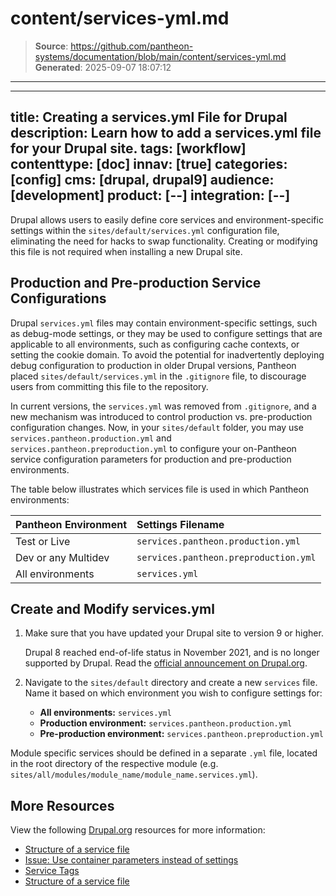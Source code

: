 # content/services-yml.md

> **Source**: https://github.com/pantheon-systems/documentation/blob/main/content/services-yml.md
> **Generated**: 2025-09-07 18:07:12

---

---
title: Creating a services.yml File for Drupal
description: Learn how to add a services.yml file for your Drupal site.
tags: [workflow]
contenttype: [doc]
innav: [true]
categories: [config]
cms: [drupal, drupal9]
audience: [development]
product: [--]
integration: [--]
---

Drupal allows users to easily define core services and environment-specific settings within the `sites/default/services.yml` configuration file, eliminating the need for hacks to swap functionality. Creating or modifying this file is not required when installing a new Drupal site.

## Production and Pre-production Service Configurations  

Drupal `services.yml` files may contain environment-specific settings, such as debug-mode settings, or they may be used to configure settings that are applicable to all environments, such as configuring cache contexts, or setting the cookie domain.  To avoid the potential for inadvertently deploying debug configuration to production in older Drupal versions, Pantheon placed `sites/default/services.yml` in the `.gitignore` file, to discourage users from committing this file to the repository.

In current versions, the `services.yml` was removed from `.gitignore`, and a new mechanism was introduced to control production vs. pre-production configuration changes. Now, in your `sites/default` folder, you may use `services.pantheon.production.yml` and `services.pantheon.preproduction.yml` to configure your on-Pantheon service configuration parameters for production and pre-production environments.  

The table below illustrates which services file is used in which Pantheon environments:

| Pantheon Environment | Settings Filename                     |
|:-------------------- |:------------------------------------- |
| Test or Live         | `services.pantheon.production.yml`    |
| Dev or any Multidev  | `services.pantheon.preproduction.yml` |
| All environments     | `services.yml`                        |


## Create and Modify services.yml

1.  Make sure that you have updated your Drupal site to version 9 or higher.

    <Alert title="Note"  type="info" >

    Drupal 8 reached end-of-life status in November 2021, and is no longer supported by Drupal. Read the [official announcement on Drupal.org](https://www.drupal.org/psa-2021-06-29).

    </Alert>

1. Navigate to the `sites/default` directory and create a new `services` file. Name it based on which environment you wish to configure settings for:

    - **All environments:** `services.yml`
    - **Production environment:** `services.pantheon.production.yml`
    - **Pre-production environment:** `services.pantheon.preproduction.yml`

<Alert title="Note" type="info">

Module specific services should be defined in a separate `.yml` file, located in the root directory of the respective module (e.g. `sites/all/modules/module_name/module_name.services.yml`).

</Alert>

## More Resources

View the following [Drupal.org](https://drupal.org) resources for more information:

- [Structure of a service file](https://www.drupal.org/docs/drupal-apis/services-and-dependency-injection/structure-of-a-service-file)
- [Issue: Use container parameters instead of settings](https://www.drupal.org/node/2251113)
- [Service Tags](https://www.drupal.org/node/2239393)
- [Structure of a service file](https://www.drupal.org/node/2194463)
